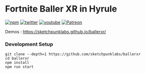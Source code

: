 # Fortnite Baller XR in Hyrule 

[![npm](https://img.shields.io/badge/Sponsor-donate-blue?style=flat-square&logo=github)](https://github.com/sponsors/sketchpunklabs)
[![twitter](https://img.shields.io/badge/Twitter-profile-blue?style=flat-square&logo=twitter)](https://twitter.com/SketchpunkLabs)
[![youtube](https://img.shields.io/badge/Youtube-subscribe-red?style=flat-square&logo=youtube)](https://youtube.com/c/sketchpunklabs)
[![Patreon](https://img.shields.io/badge/Patreon-donate-red?style=flat-square&logo=youtube)](https://www.patreon.com/sketchpunk)

Demos : https://sketchpunklabs.github.io/ballerxr/

### Development Setup ###
```
git clone --depth=1 https://github.com/sketchpunklabs/ballerxr
cd ballerxr
npm install
npm run start
```